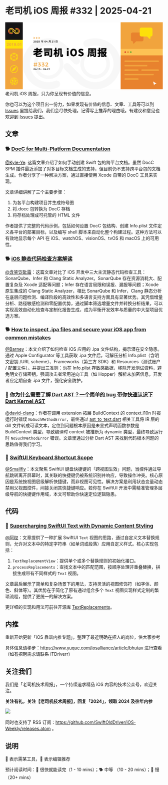# 老司机 iOS 周报 #332 | 2025-04-21

![ios-weekly](https://github.com/SwiftOldDriver/iOS-Weekly/blob/master/assets/weekly-header/332.jpg?raw=true)
老司机 iOS 周报，只为你呈现有价值的信息。

你也可以为这个项目出一份力，如果发现有价值的信息、文章、工具等可以到 [Issues](https://github.com/SwiftOldDriver/iOS-Weekly/issues) 里提给我们，我们会尽快处理。记得写上推荐的理由哦。有建议和意见也欢迎到 [Issues](https://github.com/SwiftOldDriver/iOS-Weekly/issues) 提出。

## 文章

### 🐕 [DocC for Multi-Platform Documentation](https://alexanderweiss.dev/blog/2025-03-09-docc-for-multi-platform-documentation)

[@Kyle-Ye](https://github.com/Kyle-Ye): 这篇文章介绍了如何手动创建 Swift 包的跨平台文档。虽然 DocC SPM 插件最近添加了对多目标文档生成的支持，但目前仍不支持跨平台包的文档生成。作者分享了一种解决方案，通过直接使用 Xcode 自带的 DocC 工具来实现。

文章详细讲解了三个主要步骤：
1. 为各平台构建项目并生成符号图
2. 将.docc 包转换为 DocC 存档
3. 将存档处理成可托管的 HTML 文件

作者提供了完整的代码示例，包括如何设置 DocC 包结构、创建 Info.plist 文件定义各平台的部署目标，以及编写 shell 脚本来自动化整个构建过程。这种方法可以有效地显示每个 API 在 iOS、watchOS、visionOS、tvOS 和 macOS 上的可用性。

### 🐕 [iOS 静态代码检查方案解读](https://mp.weixin.qq.com/s/yYmwuD3wl77Je4m1zFGfWQ)

[@含笑饮砒霜](https://weibo.com/chinafishnews/)：这篇文章对比了 iOS 开发中三大主流静态代码检查工具：SonarQube、Infer 和 Clang Static Analyzer。SonarQube 存在资源消耗大、配置复杂及 Xcode 适配等问题；Infer 存在语言局限和误报、漏报等问题；Xcode 原生集成的 Clang Static Analyzer，相比 SonarQube 和 Infer，Clang 静态分析在底层问题检测、编译阶段的高效性和多语言支持方面具有显著优势。其凭借增量分析、路径敏感检测和零配置优势，通过脚本筛选增量文件并转换分析结果，可以实现高效自动化检查与定制化报告生成，成为平衡开发效率与质量的中大型项目优选方案。

### 🐕 [How to inspect .ipa files and secure your iOS app from common mistakes](https://www.artemnovichkov.com/blog/how-to-inspect-ipa-files)

[@Barney](https://github.com/BarneyZhaoooo)：本文介绍了如何检查 iOS 应用的 .ipa 文件结构，揭示潜在安全隐患。通过 Apple Configurator 等工具获取 .ipa 文件后，可解压分析 Info.plist（含明文密钥 /URL scheme）、Frameworks（第三方 SDK）和 Resources（测试账户 / 配置文件）。并提出三准则：勿在 Info.plist 存敏感数据，移除开发测试资料，避免明文存储密钥。强调攻击者常用逆向工具（如 Hopper）解析未加密信息，开发者应定期自查 .ipa 文件，强化安全防护。

### 🐎 [你为什么需要了解 Dart AST？一个简单的 bug 带你快速认识下 Dart Kernel AST](https://mp.weixin.qq.com/s/DgC0C3U9-9u8KFeM4Ud6mw)

[@david-clang](https://github.com/david-clang)：作者在调用 extension 拓展 BuildContext 的 context.l10n 时报运行时错误 `NoSuchMethodError`，最终通过 [ast_to_text.dart](https://github.com/dart-lang/sdk/blob/ee32a22712b64006b98a3923ff77f4d9476e2f84/pkg/kernel/lib/text/ast_to_text.dart#L5) 相关工具将 IR 层的 dill 文件转成可读文本，定位到问题根本原因是未显式声明函数参数是 BuildContext 类型，导致编译时 context 被推断为 dynamic 类型，最终导致运行时 `NoSuchMethodError` 错误。文章里通过分析 Dart AST 来找到代码根本问题的思路值得我们学习。

### 🐎 [SwiftUI Keyboard Shortcut Scope](https://useyourloaf.com/blog/swiftui-keyboard-shortcut-scope/)
[@Smallfly](https://github.com/iostalks)：本文聚焦 SwiftUI 键盘快捷键的「跨视图生效」问题，当控件通过导航跳转离开屏幕时，其关联的快捷键仍被系统识别并响应，导致操作冲突。核心原因是系统按视图层级解析快捷键，而非视图可见性。解决方案是利用状态变量动态禁用父视图控件，间接关闭其快捷键响应。若你在 SwiftUI 开发中需精准管理多层级导航的快捷键作用域，本文可帮助你快速定位逻辑隐患。

## 代码

### 🐎 [Supercharging SwiftUI Text with Dynamic Content Styling](https://danielsaidi.com/blog/2025/04/08/supercharging-swiftui-text-with-dynamic-content-styling)

[@阿权](https://github.com/bqlin)：文章提供了一种扩展 SwiftUI `Text` 视图的思路，通过自定义文本替换规则，允许对文本中的特定字符串（如单词或段落）应用自定义样式。核心实现包括：

1. `TextReplacementView`：提供单个或多个替换规则的初始化接口。
2. `processReplacements`：查找文本中的匹配范围，按顺序处理非重叠替换，拼接生成带有不同样式的 `Text` 视图。

文章最后展示了简单和复杂场景下的用法，支持灵活的视图修饰符（如字体、颜色、斜体等）。其优势在于简化了原有通过组合多个 `Text` 视图实现样式定制的繁琐流程，提供了更统一的解决方案。

更详细的实现和用法可前往开源库 [TextReplacements](https://github.com/danielsaidi/TextReplacements)。

## 内推

重新开始更新「iOS 靠谱内推专题」，整理了最近明确在招人的岗位，供大家参考

具体信息请移步：https://www.yuque.com/iosalliance/article/bhutav 进行查看（如有招聘需求请联系 iTDriverr）

## 关注我们

我们是「老司机技术周报」，一个持续追求精品 iOS 内容的技术公众号，欢迎关注。

**关注有礼，关注【老司机技术周报】，回复「2024」，领取 2024 及往年内参**

![](https://github.com/SwiftOldDriver/iOS-Weekly/blob/master/assets/qrcode_for_wechat.jpg?raw=true)

同时也支持了 RSS 订阅：https://github.com/SwiftOldDriver/iOS-Weekly/releases.atom 。

## 说明

🚧 表示需某工具，🌟 表示编辑推荐

预计阅读时间：🐎 很快就能读完（1 - 10 mins）；🐕 中等 （10 - 20 mins）；🐢 慢（20+ mins）
